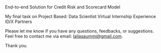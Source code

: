 
End-to-end Solution for Credit Risk and Scorecard Model

My final task on Project Based: Data Scientist Virtual Internship Experience ID/X Partners 



Please let me know if you have any questions, feedbacks, or suggestions. Feel free to contact me via email: lailasaummi@gmail.com.

Thank you.
